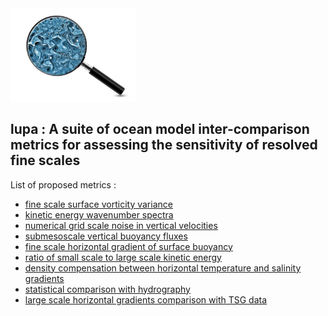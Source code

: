 <img src="https://github.com/auraoupa/lupa/blob/master/lupa-files/lupa-logo.jpg" width="200">

## lupa : A suite of ocean model inter-comparison metrics for assessing the sensitivity of resolved fine scales

List of proposed metrics :

* [fine scale surface vorticity variance](https://github.com/auraoupa/lupa/blob/master/vorticity-variance)
* [kinetic energy wavenumber spectra](https://github.com/auraoupa/lupa/blob/master/kinetic-energy-spectra)
* [numerical grid scale noise in vertical velocities](https://github.com/auraoupa/lupa/blob/master/vertical-velocities-grid-noise)
* [submesoscale vertical buoyancy fluxes](https://github.com/auraoupa/lupa/blob/master/vertical-buoyancy-fluxes)
* [fine scale horizontal gradient of surface buoyancy](https://github.com/auraoupa/lupa/blob/master/horizontal-gradient-buoyancy)
* [ratio of small scale to large scale kinetic energy](https://github.com/auraoupa/lupa/blob/master/ratio-kinetic-energy)
* [density compensation between horizontal temperature and salinity gradients](https://github.com/auraoupa/lupa/blob/master/density-compensation)
* [statistical comparison with hydrography](https://github.com/auraoupa/lupa/blob/master/statistical-comparison-hydrography)
* [large scale horizontal gradients comparison with TSG data](https://github.com/auraoupa/lupa/blob/master/large-scale-gradient-comparison-tsg)
